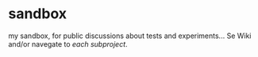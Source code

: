 # sandbox
my sandbox, for public discussions about tests and experiments... Se Wiki and/or navegate to *each subproject*.
